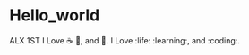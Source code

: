 # Hello_world
ALX 1ST
I Love :coffee: :pizza:, and :dancer:.
I Love :life: :learning:, and :coding:.
